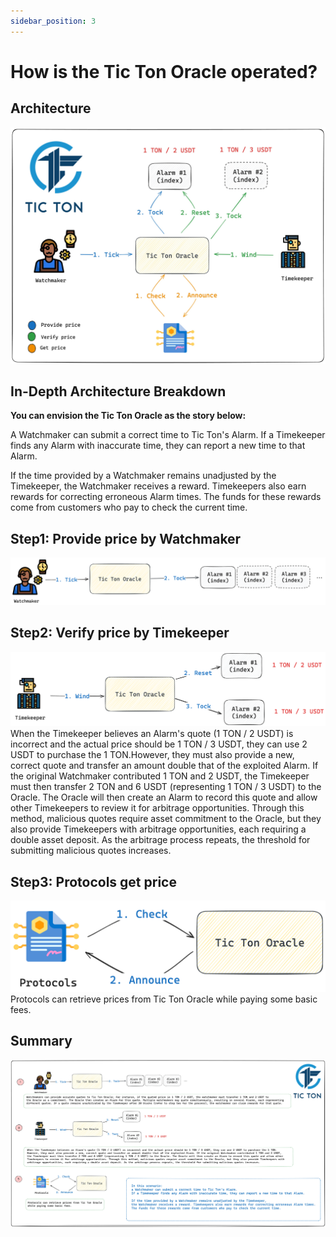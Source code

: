 ```yaml
---
sidebar_position: 3
---
```

# How is the Tic Ton Oracle operated?

## Architecture
![Alt text](../image/architecture.jpg)

## In-Depth Architecture Breakdown
**You can envision the Tic Ton Oracle  as the story below:**

A Watchmaker can submit a correct time to Tic Ton's Alarm.
If a Timekeeper finds any Alarm with inaccurate time, they can report a new time to that Alarm.

If the time provided by a Watchmaker remains unadjusted by the Timekeeper,
the Watchmaker receives a reward. Timekeepers also earn rewards for correcting erroneous Alarm times.
The funds for these rewards come from customers who pay to check the current time.

## Step1: Provide price by Watchmaker
![Alt text](../image/step1.png)

## Step2: Verify price by Timekeeper
![Alt text](../image/step2.png)
When the Timekeeper believes an Alarm's quote (1 TON / 2 USDT) is incorrect and the actual price should be 1 TON / 3 USDT, they can use 2 USDT to purchase the 1 TON.However, they must also provide a new, correct quote and transfer an amount double that of the exploited Alarm. If the original Watchmaker contributed 1 TON and 2 USDT, the Timekeeper must then transfer 2 TON and 6 USDT (representing 1 TON / 3 USDT) to the Oracle. The Oracle will then create an Alarm to record this quote and allow other Timekeepers to review it for arbitrage opportunities. Through this method, malicious quotes require asset commitment to the Oracle, but they also provide Timekeepers with arbitrage opportunities, each requiring a double asset deposit. As the arbitrage process repeats, the threshold for submitting malicious quotes increases.

## Step3: Protocols get price 
![Alt text](../image/step3.png)
Protocols can retrieve prices from Tic Ton Oracle while paying some basic fees.

## Summary

![Alt text](../image/summary.jpg)

